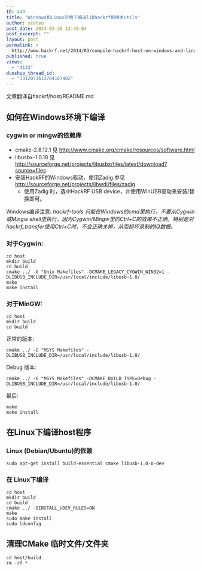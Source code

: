 ```yaml
---
ID: 440
title: "Windows和Linux环境下编译libhackrf和相关utils"
author: scateu
post_date: 2014-03-26 12:48:04
post_excerpt: ""
layout: post
permalink: >
  http://www.hackrf.net/2014/03/compile-hackrf-host-on-windows-and-linux/
published: true
views:
  - "4133"
duoshuo_thread_id:
  - "1312073613704167482"
---
```

文章翻译自hackrf/host/README.md
<div id="wmd-preview-section-31">
<h2 id="如何在windows环境下编译">如何在Windows环境下编译</h2>
</div>
<div id="wmd-preview-section-32">
<h3 id="cygwin-or-mingw的依赖库">cygwin or mingw的依赖库</h3>
<ul>
	<li>cmake-2.8.12.1 见 <a href="http://www.cmake.org/cmake/resources/software.html">http://www.cmake.org/cmake/resources/software.html</a></li>
	<li>libusbx-1.0.18 见 <a href="http://sourceforge.net/projects/libusbx/files/latest/download?source=files">http://sourceforge.net/projects/libusbx/files/latest/download?source=files</a></li>
	<li>安装HackRF的Windows驱动，使用Zadig 参见 <a href="http://sourceforge.net/projects/libwdi/files/zadig">http://sourceforge.net/projects/libwdi/files/zadig</a>
<ul>
	<li>使用Zadig 时，选中HackRF USB device，并使用WinUSB驱动来安装/替换即可。</li>
</ul>
</li>
</ul>
Windows编译注意:
<em>hackrf-tools 只能在Windows的cmd里执行，</em><em>不要从Cygwin 或Mingw shell里执行，因为Cygwin/Mingw里的Ctrl+C的效果不正确，特别是对hackrf_transfer使用Ctrl+C时，不会正确关掉，从而损坏录制的IQ数据。</em>

</div>
<div id="wmd-preview-section-33">
<h3 id="对于cygwin">对于Cygwin:</h3>
<pre><code>cd host
mkdir build
cd build
cmake ../ -G "Unix Makefiles" -DCMAKE_LEGACY_CYGWIN_WIN32=1 -DLIBUSB_INCLUDE_DIR=/usr/local/include/libusb-1.0/
make
make install
</code></pre>
</div>
<div id="wmd-preview-section-34">
<h3 id="对于mingw">对于MinGW:</h3>
<pre><code>cd host
mkdir build
cd build
</code></pre>
正常的版本:
<pre><code>cmake ../ -G "MSYS Makefiles" -DLIBUSB_INCLUDE_DIR=/usr/local/include/libusb-1.0/
</code></pre>
Debug 版本:
<pre><code>cmake ../ -G "MSYS Makefiles" -DCMAKE_BUILD_TYPE=Debug -DLIBUSB_INCLUDE_DIR=/usr/local/include/libusb-1.0/
</code></pre>
最后:
<pre><code>make
make install
</code></pre>
</div>
<div id="wmd-preview-section-35">
<h2 id="在linux下编译host程序">在Linux下编译host程序</h2>
</div>
<div id="wmd-preview-section-36">
<h3 id="linux-debianubuntu的依赖">Linux (Debian/Ubuntu)的依赖</h3>
<pre><code>sudo apt-get install build-essential cmake libusb-1.0-0-dev
</code></pre>
</div>
<div id="wmd-preview-section-37">
<h3 id="在-linux下编译">在 Linux下编译</h3>
<pre><code>cd host
mkdir build
cd build
cmake ../ -DINSTALL_UDEV_RULES=ON
make
sudo make install
sudo ldconfig
</code></pre>
</div>
<div id="wmd-preview-section-38">
<h2 id="清理cmake-临时文件文件夹">清理CMake 临时文件/文件夹</h2>
<pre><code>cd host/build
rm -rf *
</code></pre>
</div>

